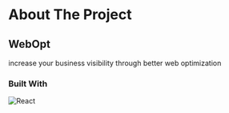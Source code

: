 # About The Project
## WebOpt
increase your business visibility through better web optimization
### Built With
![React](https://img.shields.io/badge/-React-black?style=flat-square&logo=react)
